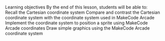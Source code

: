 Learning objectives
By the end of this lesson, students will be able to:
Recall the Cartesian coordinate system
Compare and contrast the Cartesian coordinate system with the coordinate system used in MakeCode Arcade
Implement the coordinate system to position a sprite using MakeCode Arcade coordinates
Draw simple graphics using the MakeCode Arcade coordinate system
